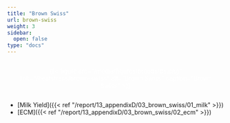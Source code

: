 ```yaml
---
title: "Brown Swiss"
url: brown-swiss
weight: 3
sidebar:
  open: false
type: "docs"
---
```


<style>
/* Container for the grid */
.grid-container {
  display: flex;
  flex-wrap: wrap;
  margin: 0;
  justify-content: center;
}

/* Each grid item */
.grid-item {
  margin: 0;
  padding: 1em;
  color: #fff;                    /* Text color (white by default) */
  text-align: center;           /* Slightly rounded corners (optional) */
}

.grid-item figcaption {
  margin: 0;
  padding: 0;
  color: black;
}

.grid-item img {
  margin: 0;
  padding: 0;
}

.grid-item figure {
  margin: 0;
  padding: 0;
}
</style>

<div class="grid-container">
  <div class="grid-item bg1">{{< figure src="/media/figures/breeds/bs.png" link="/heatstress/brown-swiss" alt="Brown Swiss" caption="Brown Swiss" >}}</div>
</div>

- [Milk Yield]({{< ref "/report/13_appendixD/03_brown_swiss/01_milk" >}})
- [ECM]({{< ref "/report/13_appendixD/03_brown_swiss/02_ecm" >}})